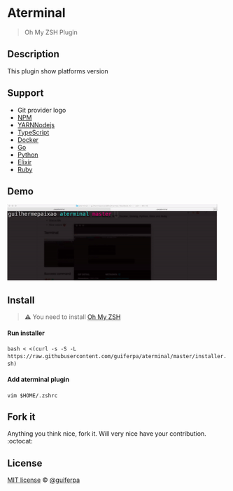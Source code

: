 # Aterminal
> Oh My ZSH Plugin

## Description
This plugin show platforms version

## Support
- Git provider logo
- [NPM](https://www.npmjs.com)
- [YARN](https://www.yarnpkg.com)[Nodejs](https://nodejs.org)
- [TypeScript](https://www.typescriptlang.org/)
- [Docker](https://www.docker.com)
- [Go](https://golang.org)
- [Python](https://www.python.org)
- [Elixir](https://elixir-lang.org)
- [Ruby](https://www.ruby-lang.org)

## Demo
![Demo](images/demo.gif)

## Install
> :warning: You need to install [Oh My ZSH](https://github.com/robbyrussell/oh-my-zsh)

#### Run installer
`bash < <(curl -s -S -L https://raw.githubusercontent.com/guiferpa/aterminal/master/installer.sh)`

#### Add aterminal plugin
`vim $HOME/.zshrc`

## Fork it
Anything you think nice, fork it. Will very nice have your contribution. :octocat:

## License
[MIT license](LICENSE) © [@guiferpa](http://github.com/guiferpa)
